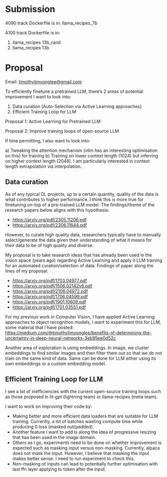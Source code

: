 # Submission

4090 track Dockerfile is in: llama_recipes_7b

A100 track Dockerfile is in:
1. llama_recipes 13b_rand
2. llama_recipes 13b



# Proposal

Email: timothylimyonglee@gmail.com

To efficiently finetune a pretrained LLM, there’s 2 areas of potential improvement I want to look into:

1. Data curation [Auto-Selection via Active Learning approaches]
2. Efficient Training Loop for LLM
   
Proposal 1: Active Learning for Pretrained LLM

Proposal 2: Improve training loops of open-source LLM

If time permitting, I also want to look into:

a) Tweaking the attention mechanism (vllm has an interesting optimisation on this) for training
b) Training on lower context length (1024) but inferring on higher context length (2048). I am particularly interested in context length extrapolation via interpolation.


## Data curation

As of any typical DL projects, up to a certain quantity, quality of the data is what contributes to higher performance. I think this is more true for finetuning on-top of a pre-trained LLM model. The findings/theme of the research papers below aligns with this hypothesis:

- https://arxiv.org/pdf/2305.11206.pdf
- https://arxiv.org/pdf/2306.11644.pdf


However, to curate high quality data, researchers typically have to manually select/generate the data given their understanding of what it means for their data to be of high quality and diverse.

My proposal is to take research ideas that has already been used in the vision space (years ago) regarding Active Learning and apply it LLM training for an automated curation/selection of data.  Findings of paper along the lines of my proposal:

- https://arxiv.org/pdf/1703.04977.pdf
- https://arxiv.org/pdf/1506.02142v6.pdf
- https://arxiv.org/pdf/2106.04972.pdf
- https://arxiv.org/pdf/1706.04599.pdf
- https://arxiv.org/pdf/1901.10609.pdf
- https://arxiv.org/pdf/1701.03551.pdf


For my previous work in Computer Vision, I have applied Active Learning approaches to object recognition models, I want to experiment this for LLM, some material that I have posted: https://medium.com/@timothylimyonglee/benefits-of-determining-the-uncertainty-in-deep-neural-networks-3eb95ee0d52c

Another area of exploration is using embeddings. In image, we cluster embeddings to find similar images and then filter them out so that we do not train on the same kind of data. Same can be done for LLM either using its own embeddings or a custom embedding model.

## Efficient Training Loop for LLM


I see a lot of inefficiencies with the current open-source training loops such as those proposed in lit-gpt (lightning team) or llama-recipes (meta team). 

I want to work on improving their code by:

- Making better and more efficient data loaders that are suitable for LLM training. Currently, a lot of batches wasting compute time while producing 0 loss (masked out/padded).
- Another feature I want to add is along the idea of progressive resizing that has been used in the image domain.
- Others as I go, experiments need to be done on whether improvement is expected such as masking input versus non-masking. Currently, alpaca does not mask the input. However, I believe that masking the input makes better sense. I need to run experiment to check this.
- Non-masking of inputs can lead to potentially further optimisation with last ffn layer applying to token after the input.





